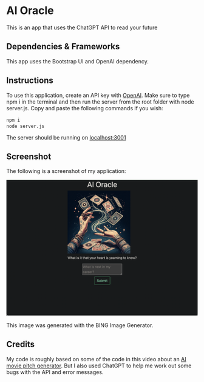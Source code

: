 # AI Oracle

This is an app that uses the ChatGPT API to read your future

## Dependencies & Frameworks

This app uses the Bootstrap UI and OpenAI dependency. 

## Instructions

To use this application, create an API key with [OpenAI](https://openai.com/). Make sure to type npm i in the terminal and then run the server from the root folder with node server.js. Copy and paste the following commands if you wish:

```
npm i
node server.js
```

The server should be running on [localhost:3001](http://localhost:3001/)

## Screenshot

The following is a screenshot of my application:

![This is a photo of two hands and tarot cards flying in the air magically from the two hands](./public/assets/aioraclescreenshot.png)

This image was generated with the BING Image Generator. 

## Credits

My code is roughly based on some of the code in this video about an [AI movie pitch generator](https://www.freecodecamp.org/news/build-ai-apps-with-chatgpt-dall-e-and-gpt-4/). But I also used ChatGPT to help me work out some bugs with the API and error messages. 